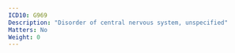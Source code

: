 ```yaml
---
ICD10: G969
Description: "Disorder of central nervous system, unspecified"
Matters: No
Weight: 0
---
```

